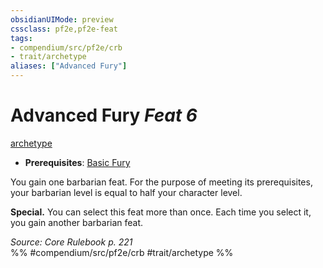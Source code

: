 ```yaml
---
obsidianUIMode: preview
cssclass: pf2e,pf2e-feat
tags:
- compendium/src/pf2e/crb
- trait/archetype
aliases: ["Advanced Fury"]
---
```

# Advanced Fury  *Feat 6*  
[archetype](../../rules/traits/archetype.md)  

- **Prerequisites**: [Basic Fury](basic-fury.md)

You gain one barbarian feat. For the purpose of meeting its prerequisites, your barbarian level is equal to half your character level.

**Special.** You can select this feat more than once. Each time you select it, you gain another barbarian feat.

*Source: Core Rulebook p. 221*  
%% #compendium/src/pf2e/crb #trait/archetype %%